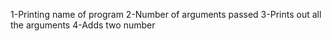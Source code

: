 1-Printing name of program
2-Number of arguments passed
3-Prints out all the arguments
4-Adds two number
